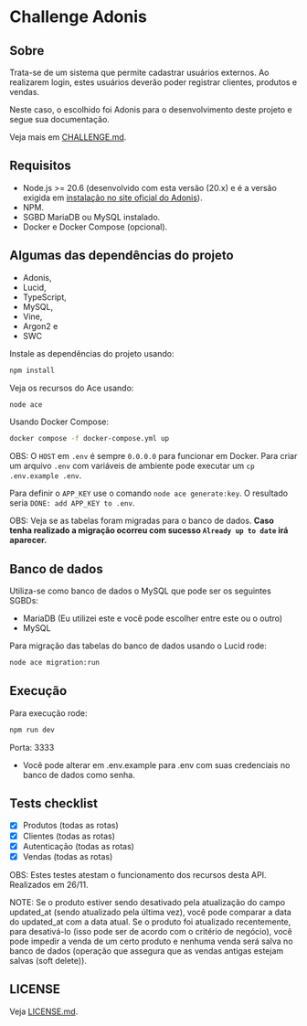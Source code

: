 # Challenge Adonis

## Sobre

Trata-se de um sistema que permite cadastrar usuários externos. Ao realizarem login, estes usuários deverão poder registrar clientes, produtos e vendas.

Neste caso, o escolhido foi Adonis para o desenvolvimento deste projeto e segue sua documentação.

Veja mais em [CHALLENGE.md](CHALLENGE.md).

## Requisitos

- Node.js >= 20.6 (desenvolvido com esta versão (20.x) e é a versão exigida em [instalação no site oficial do Adonis](https://docs.adonisjs.com/guides/getting-started/installation#installation)).
- NPM.
- SGBD MariaDB ou MySQL instalado.
- Docker e Docker Compose (opcional).

## Algumas das dependências do projeto

- Adonis,
- Lucid,
- TypeScript,
- MySQL,
- Vine,
- Argon2 e
- SWC

Instale as dependências do projeto usando:

```bash
npm install
```

Veja os recursos do Ace usando:

```bash
node ace
```

Usando Docker Compose:

```bash
docker compose -f docker-compose.yml up
```

OBS: O `HOST` em `.env` é sempre `0.0.0.0` para funcionar em Docker.
Para criar um arquivo `.env` com variáveis de ambiente pode executar um `cp .env.example .env`.

Para definir o `APP_KEY` use o comando `node ace generate:key`.
O resultado seria `DONE: add APP_KEY to .env`.

OBS: Veja se as tabelas foram migradas para o banco de dados. __Caso tenha realizado a migração ocorreu com sucesso `Already up to date` irá aparecer.__

## Banco de dados

Utiliza-se como banco de dados o MySQL que pode ser os seguintes SGBDs:

- MariaDB (Eu utilizei este e você pode escolher entre este ou o outro)
- MySQL

Para migração das tabelas do banco de dados usando o Lucid rode:

```bash
node ace migration:run
```

## Execução

Para execução rode:

```bash
npm run dev
```

Porta: 3333

- Você pode alterar em .env.example para .env com suas credenciais no banco de dados como senha.

## Tests checklist

- [x] Produtos (todas as rotas)  
- [x] Clientes (todas as rotas)  
- [x] Autenticação (todas as rotas)  
- [x] Vendas (todas as rotas)  

OBS: Estes testes atestam o funcionamento dos recursos desta API.
Realizados em 26/11.

NOTE: Se o produto estiver sendo desativado pela atualização do campo updated_at (sendo atualizado pela última vez), você pode comparar a data do updated_at com a data atual. Se o produto foi atualizado recentemente, para desativá-lo (isso pode ser de acordo com o critério de negócio), você pode impedir a venda de um certo produto e nenhuma venda será salva no banco de dados (operação que assegura que as vendas antigas estejam salvas (soft delete)).

## LICENSE

Veja [LICENSE.md](LICENSE.md).
